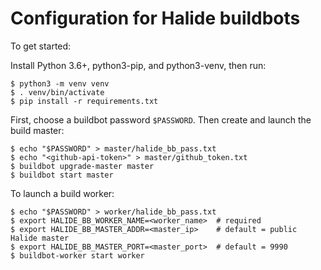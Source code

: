 # Configuration for Halide buildbots

To get started:

Install Python 3.6+, python3-pip, and python3-venv, then run:

```console
$ python3 -m venv venv
$ . venv/bin/activate
$ pip install -r requirements.txt
```

First, choose a buildbot password `$PASSWORD`. Then create and launch the build master:

```console
$ echo "$PASSWORD" > master/halide_bb_pass.txt
$ echo "<github-api-token>" > master/github_token.txt
$ buildbot upgrade-master master
$ buildbot start master
```

To launch a build worker:

```console
$ echo "$PASSWORD" > worker/halide_bb_pass.txt
$ export HALIDE_BB_WORKER_NAME=<worker_name>  # required
$ export HALIDE_BB_MASTER_ADDR=<master_ip>    # default = public Halide master
$ export HALIDE_BB_MASTER_PORT=<master_port>  # default = 9990
$ buildbot-worker start worker
```
